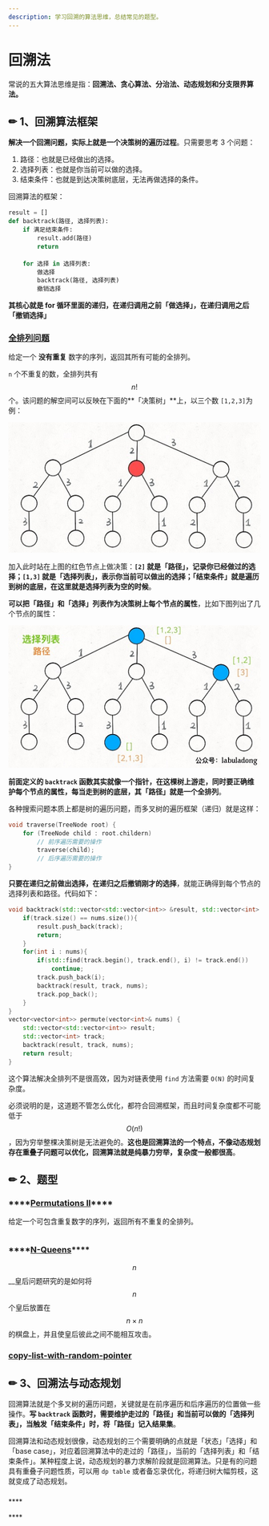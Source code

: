 ```yaml
---
description: 学习回溯的算法思维，总结常见的题型。
---
```


# 回溯法

常说的五大算法思维是指：**回溯法、贪心算法、分治法、动态规划和分支限界算法。**

## ✏ 1、回溯算法框架

**解决一个回溯问题，实际上就是一个决策树的遍历过程**。只需要思考 3 个问题：

1. 路径：也就是已经做出的选择。
2. 选择列表：也就是你当前可以做的选择。
3. 结束条件：也就是到达决策树底层，无法再做选择的条件。

回溯算法的框架：

```python
result = []
def backtrack(路径, 选择列表):
    if 满足结束条件:
        result.add(路径)
        return

    for 选择 in 选择列表:
        做选择
        backtrack(路径, 选择列表)
        撤销选择
```

**其核心就是 for 循环里面的递归，在递归调用之前「做选择」，在递归调用之后「撤销选择」**

### [全排列问题](https://leetcode-cn.com/problems/permutations/)

 给定一个 **没有重复** 数字的序列，返回其所有可能的全排列。

`n` 个不重复的数，全排列共有 $$n!$$ 个。该问题的解空间可以反映在下面的**「决策树」**上，以三个数 `[1,2,3]`为例：

![](../.gitbook/assets/99.jpg)

加入此时站在上图的红色节点上做决策：**`[2]` 就是「路径」，记录你已经做过的选择；`[1,3]` 就是「选择列表」，表示你当前可以做出的选择；「结束条件」就是遍历到树的底层，在这里就是选择列表为空的时候**。

**可以把「路径」和「选择」列表作为决策树上每个节点的属性**，比如下图列出了几个节点的属性：

![](../.gitbook/assets/98.jpg)

**前面定义的 `backtrack` 函数其实就像一个指针，在这棵树上游走，同时要正确维护每个节点的属性，每当走到树的底层，其「路径」就是一个全排列**。

各种搜索问题本质上都是树的遍历问题，而多叉树的遍历框架（递归）就是这样：

```cpp
void traverse(TreeNode root) {
    for (TreeNode child : root.childern)
        // 前序遍历需要的操作
        traverse(child);
        // 后序遍历需要的操作
}
```

**只要在递归之前做出选择，在递归之后撤销刚才的选择**，就能正确得到每个节点的选择列表和路径。代码如下：

```cpp
void backtrack(std::vector<std::vector<int>> &result, std::vector<int> &track, std::vector<int>& nums){
    if(track.size() == nums.size()){
        result.push_back(track);
        return;
    }
    for(int i : nums){
        if(std::find(track.begin(), track.end(), i) != track.end())
            continue;
        track.push_back(i);
        backtrack(result, track, nums);
        track.pop_back();
    }
}
vector<vector<int>> permute(vector<int>& nums) {
    std::vector<std::vector<int>> result;
    std::vector<int> track;
    backtrack(result, track, nums);
    return result;
}
```

这个算法解决全排列不是很高效，因为对链表使用 `find` 方法需要 `O(N)` 的时间复杂度。

必须说明的是，这道题不管怎么优化，都符合回溯框架，而且时间复杂度都不可能低于 $$O(n!)$$ ，因为穷举整棵决策树是无法避免的。**这也是回溯算法的一个特点，不像动态规划存在重叠子问题可以优化，回溯算法就是纯暴力穷举，复杂度一般都很高**。

## ✏ 2、题型

### \*\*\*\*[**Permutations II**](https://leetcode-cn.com/problems/permutations-ii/)\*\*\*\*

给定一个可包含重复数字的序列，返回所有不重复的全排列。

```cpp

```

### \*\*\*\*[**N-Queens**](https://leetcode-cn.com/problems/n-queens/)\*\*\*\*

 $$n$$ __皇后问题研究的是如何将 $$n$$ 个皇后放置在 $$n\times n$$ 的棋盘上，并且使皇后彼此之间不能相互攻击。



### [copy-list-with-random-pointer](https://leetcode-cn.com/problems/copy-list-with-random-pointer/)



## ✏ 3、回溯法与动态规划

回溯算法就是个多叉树的遍历问题，关键就是在前序遍历和后序遍历的位置做一些操作。**写 `backtrack` 函数时，需要维护走过的「路径」和当前可以做的「选择列表」，当触发「结束条件」时，将「路径」记入结果集**。

回溯算法和动态规划很像，动态规划的三个需要明确的点就是「状态」「选择」和「base case」，对应着回溯算法中的走过的「路径」，当前的「选择列表」和「结束条件」。某种程度上说，动态规划的暴力求解阶段就是回溯算法。只是有的问题具有重叠子问题性质，可以用 `dp table` 或者备忘录优化，将递归树大幅剪枝，这就变成了动态规划。



### 

\*\*\*\*

\*\*\*\*

